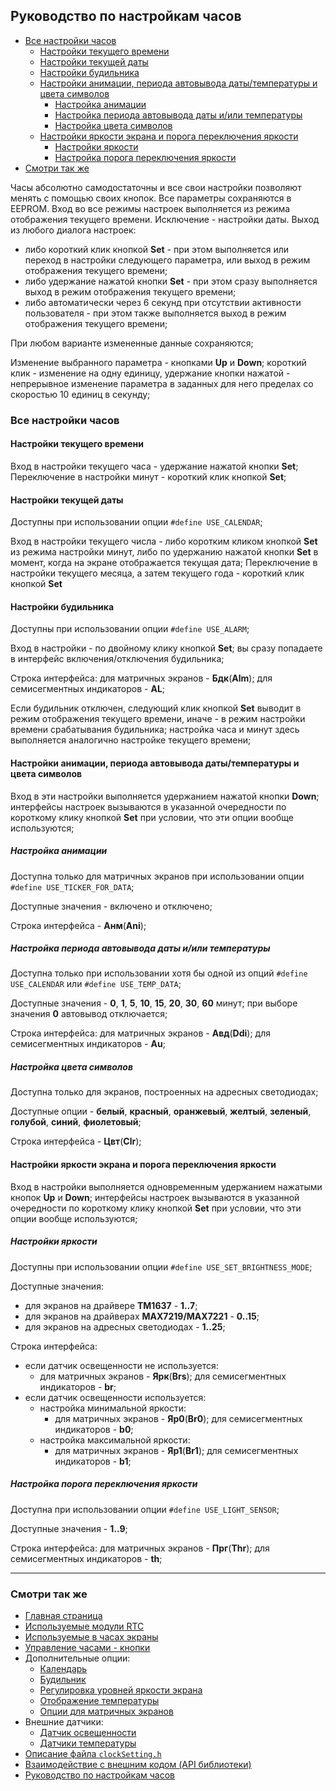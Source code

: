 ## Руководство по настройкам часов

- [Все настройки часов](#все-настройки-часов)
  - [Настройки текущего времени](#настройки-текущего-времени)
  - [Настройки текущей даты](#настройки-текущей-даты)
  - [Настройки будильника](#настройки-будильника)
  - [Настройки анимации, периода автовывода даты/температуры и цвета символов](#настройки-анимации-периода-автовывода-датытемпературы-и-цвета-символов)
    - [Настройка анимации](#настройка-анимации)
    - [Настройка периода автовывода даты и/или температуры](#настройка-периода-автовывода-даты-иили-температуры)
    - [Настройка цвета символов](#настройка-цвета-символов)
  - [Настройки яркости экрана и порога переключения яркости](#настройки-яркости-экрана-и-порога-переключения-яркости)
    - [Настройки яркости](#настройки-яркости)
    - [Настройка порога переключения яркости](#настройка-порога-переключения-яркости)
- [Смотри так же](#смотри-так-же)

Часы абсолютно самодостаточны и все свои настройки позволяют менять с помощью своих кнопок. Все параметры сохраняются в EEPROM. Вход во все режимы настроек выполняется из режима отображения текущего времени. Исключение - настройки даты. Выход из любого диалога настроек: 
- либо короткий клик кнопкой **Set** - при этом выполняется или переход в настройки следующего параметра, или выход в режим отображения текущего времени;
- либо удержание нажатой кнопки **Set** - при этом сразу выполняется выход в режим отображения текущего времени;
- либо автоматически через 6 секунд при отсутствии активности пользователя - при этом также выполняется выход в режим отображения текущего времени;

При любом варианте измененные данные сохраняются;

Изменение выбранного параметра - кнопками **Up** и **Down**; короткий клик - изменение на одну единицу, удержание кнопки нажатой - непрерывное изменение параметра в заданных для него пределах со скоростью 10 единиц в секунду;

### Все настройки часов

#### Настройки текущего времени 

Вход в настройки текущего часа - удержание нажатой кнопки **Set**; 
Переключение в настройки минут - короткий клик кнопкой **Set**;


#### Настройки текущей даты

Доступны при использовании опции `#define USE_CALENDAR`; 

Вход в настройки текущего числа - либо коротким кликом кнопкой **Set** из режима настройки минут, либо по удержанию нажатой кнопки **Set** в момент, когда на экране отображается текущая дата;
Переключение в настройки текущего месяца, а затем текущего года - короткий клик кнопкой **Set**


#### Настройки будильника

Доступны при использовании опции `#define USE_ALARM`; 

Вход в настройки - по двойному клику кнопкой **Set**; вы сразу попадаете в интерфейс включения/отключения будильника; 

Строка интерфейса: для матричных экранов - **Бдк**(**Alm**); для семисегментных индикаторов - **AL**;

Если будильник отключен, следующий клик кнопкой **Set** выводит в режим отображения текущего времени, иначе - в режим настройки времени срабатывания будильника; настройка часа и минут здесь выполняется аналогично настройке текущего времени;


#### Настройки анимации, периода автовывода даты/температуры и цвета символов

Вход в эти настройки выполняется удержанием нажатой кнопки **Down**; интерфейсы настроек вызываются в указанной очередности по короткому клику кнопкой **Set** при условии, что эти опции вообще используются;


##### Настройка анимации

Доступна только для матричных экранов при использовании опции `#define USE_TICKER_FOR_DATA`;

Доступные значения - включено и отключено;

Строка интерфейса - **Анм**(**Ani**);


##### Настройка периода автовывода даты и/или температуры

Доступна только при использовании хотя бы одной из опций `#define USE_CALENDAR` или `#define USE_TEMP_DATA`;

Доступные значения - **0**, **1**, **5**, **10**, **15**, **20**, **30**, **60** минут; при выборе значения **0** автовывод отключается;

Строка интерфейса: для матричных экранов - **Авд**(**Ddi**); для семисегментных индикаторов - **Au**;


##### Настройка цвета символов

Доступна только для экранов, построенных на адресных светодиодах;

Доступные опции - **белый**, **красный**, **оранжевый**, **желтый**, **зеленый**, **голубой**, **синий**, **фиолетовый**;

Строка интерфейса - **Цвт**(**Clr**);


#### Настройки яркости экрана и порога переключения яркости

Вход в настройки выполняется одновременным удержанием нажатыми кнопок **Up** и **Down**; интерфейсы настроек вызываются в указанной очередности по короткому клику кнопкой **Set** при условии, что эти опции вообще используются;


##### Настройки яркости

Доступны при использовании опции `#define USE_SET_BRIGHTNESS_MODE`;

Доступные значения:
- для экранов на драйвере **TM1637** - **1..7**;
- для экранов на драйверах **MAX7219/MAX7221** - **0..15**;
- для экранов на адресных светодиодах - **1..25**;

Строка интерфейса:
- если датчик освещенности не используется:
  - для матричных экранов - **Ярк**(**Brs**); для семисегментных индикаторов - **br**;
- если датчик освещенности используется:
  - настройка минимальной яркости:
    - для матричных экранов - **Яр0**(**Br0**); для семисегментных индикаторов - **b0**;
  - настройка максимальной яркости:
    - для матричных экранов - **Яр1**(**Br1**); для семисегментных индикаторов - **b1**;


##### Настройка порога переключения яркости

Доступна при использовании опции `#define USE_LIGHT_SENSOR`;

Доступные значения - **1..9**;

Строка интерфейса: для матричных экранов - **Прг**(**Thr**); для семисегментных индикаторов - **th**;

<hr>

### Смотри так же
- [Главная страница](../readme.md)
- [Используемые модули RTC](rtc.md)
- [Используемые в часах экраны](displays.md)
- [Управление часами - кнопки](buttons.md)
- Дополнительные опции:
  - [Календарь](calendar.md)
  - [Будильник](alarm.md)
  - [Регулировка уровней яркости экрана](br_adjust.md)
  - [Отображение температуры](show_temp.md)
  - [Опции для матричных экранов](matrix.md)
- Внешние датчики:
  - [Датчик освещенности](light_sensor.md)
  - [Датчики температуры](temp_sensors.md)
- [Описание файла `clockSetting.h`](clock_setting.md)
- [Взаимодействие с внешним кодом (API библиотеки)](api.md)
- [Руководство по настройкам часов](setting.md)
